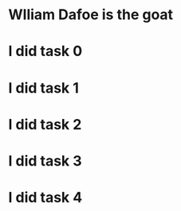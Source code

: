 # Wlliam Dafoe is the goat
# I did task 0
# I did task 1
# I did task 2
# I did task 3
# I did task 4